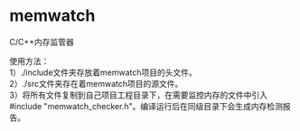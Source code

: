# memwatch
C/C++内存监管器

使用方法：  
    1）./include文件夹存放着memwatch项目的头文件。  
    2）./src文件夹存在着memwatch项目的源文件。  
    3）将所有文件复制到自己项目工程目录下，在需要监控内存的文件中引入#include "memwatch_checker.h"。编译运行后在同级目录下会生成内存检测报告。
